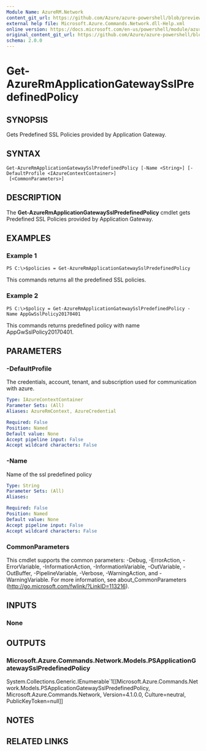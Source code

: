 ```yaml
---
Module Name: AzureRM.Network
content_git_url: https://github.com/Azure/azure-powershell/blob/preview/src/ResourceManager/Network/Commands.Network/help/Get-AzureRmApplicationGatewaySslPredefinedPolicy.md
external help file: Microsoft.Azure.Commands.Network.dll-Help.xml
online version: https://docs.microsoft.com/en-us/powershell/module/azurerm.network/get-azurermapplicationgatewaysslpredefinedpolicy
original_content_git_url: https://github.com/Azure/azure-powershell/blob/preview/src/ResourceManager/Network/Commands.Network/help/Get-AzureRmApplicationGatewaySslPredefinedPolicy.md
schema: 2.0.0
---
```


# Get-AzureRmApplicationGatewaySslPredefinedPolicy

## SYNOPSIS
Gets Predefined SSL Policies provided by Application Gateway.

## SYNTAX

```
Get-AzureRmApplicationGatewaySslPredefinedPolicy [-Name <String>] [-DefaultProfile <IAzureContextContainer>]
 [<CommonParameters>]
```

## DESCRIPTION
The **Get-AzureRmApplicationGatewaySslPredefinedPolicy** cmdlet gets Predefined SSL Policies provided by Application Gateway.

## EXAMPLES

### Example 1
```
PS C:\>$policies = Get-AzureRmApplicationGatewaySslPredefinedPolicy
```

This commands returns all the predefined SSL policies.

### Example 2
```
PS C:\>$policy = Get-AzureRmApplicationGatewaySslPredefinedPolicy -Name AppGwSslPolicy20170401
```

This commands returns predefined policy with name AppGwSslPolicy20170401.

## PARAMETERS

### -DefaultProfile
The credentials, account, tenant, and subscription used for communication with azure.

```yaml
Type: IAzureContextContainer
Parameter Sets: (All)
Aliases: AzureRmContext, AzureCredential

Required: False
Position: Named
Default value: None
Accept pipeline input: False
Accept wildcard characters: False
```

### -Name
Name of the ssl predefined policy

```yaml
Type: String
Parameter Sets: (All)
Aliases: 

Required: False
Position: Named
Default value: None
Accept pipeline input: False
Accept wildcard characters: False
```

### CommonParameters
This cmdlet supports the common parameters: -Debug, -ErrorAction, -ErrorVariable, -InformationAction, -InformationVariable, -OutVariable, -OutBuffer, -PipelineVariable, -Verbose, -WarningAction, and -WarningVariable. For more information, see about_CommonParameters (http://go.microsoft.com/fwlink/?LinkID=113216).

## INPUTS

### None

## OUTPUTS

### Microsoft.Azure.Commands.Network.Models.PSApplicationGatewaySslPredefinedPolicy
System.Collections.Generic.IEnumerable`1[[Microsoft.Azure.Commands.Network.Models.PSApplicationGatewaySslPredefinedPolicy, Microsoft.Azure.Commands.Network, Version=4.1.0.0, Culture=neutral, PublicKeyToken=null]]

## NOTES

## RELATED LINKS